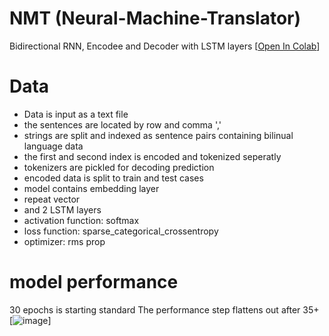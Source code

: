# NMT (Neural-Machine-Translator)
 Bidirectional RNN, Encodee and Decoder with LSTM layers
[[Open In Colab](https://colab.research.google.com/drive/1oqMOTk5nTdKef4BuL_3AWoGOwwURUojV#scrollTo=MxD2HI5I1rdc)]

# Data

- Data is input as a text file
- the sentences are located by row and comma ',' 
- strings are split and indexed as sentence pairs containing bilinual language data
- the first and second index is encoded and tokenized seperatly
- tokenizers are pickled for decoding prediction 
- encoded data is split to train and test cases
- model contains embedding layer
- repeat vector
- and 2 LSTM layers
- activation function: softmax
- loss function: sparse_categorical_crossentropy
- optimizer: rms prop

# model performance
30 epochs is starting standard
The performance step flattens out after 35+
[![image](https://user-images.githubusercontent.com/65574434/176376824-6789c16e-696e-400f-8b2f-8265e4705898.png)]


